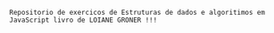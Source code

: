 	Repositorio de exercicos de Estruturas de dados e algoritimos em 
	JavaScript livro de LOIANE GRONER !!!
